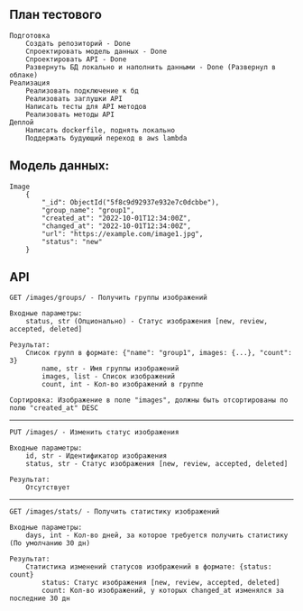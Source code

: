 План тестового
---
	Подготовка
		Создать репозиторий - Done
		Спроектировать модель данных - Done
		Спроектировать API - Done
		Развернуть БД локально и наполнить данными - Done (Развернул в облаке)
	Реализация
		Реализовать подключение к бд
		Реализовать заглушки API
		Написать тесты для API методов
		Реализовать методы API
	Деплой
		Написать dockerfile, поднять локально
		Поддержать будующий переход в aws lambda



Модель данных:
---
	Image
		{
		    "_id": ObjectId("5f8c9d92937e932e7c0dcbbe"),
		    "group_name": "group1",
		    "created_at": "2022-10-01T12:34:00Z",
		    "changed_at": "2022-10-01T12:34:00Z",
		    "url": "https://example.com/image1.jpg",
		    "status": "new"
		}




API
---
	GET /images/groups/ - Получить группы изображений

	Входные параметры:
		status, str (Опционально) - Статус изображения [new, review, accepted, deleted]

	Результат:
		Список групп в формате: {"name": "group1", images: {...}, "count": 3}
			name, str - Имя группы изображений
			images, list - Список изображений
			count, int - Кол-во изображений в группе

	Сортировка: Изображение в поле "images", должны быть отсортированы по полю "created_at" DESC
---
	PUT /images/ - Изменить статус изображения

	Входные параметры:
		id, str - Идентификатор изображения
		status, str - Статус изображения [new, review, accepted, deleted]

	Результат:
		Отсутствует
---
	GET /images/stats/ - Получить статистику изображений

	Входные параметры:
		days, int - Кол-во дней, за которое требуется получить статистику (По умолчанию 30 дн)

	Результат:
		Статистика изменений статусов изображений в формате: {status: count}
			status: Статус изображения [new, review, accepted, deleted]
			count: Кол-во изображений, у которых changed_at изменялся за последние 30 дн
